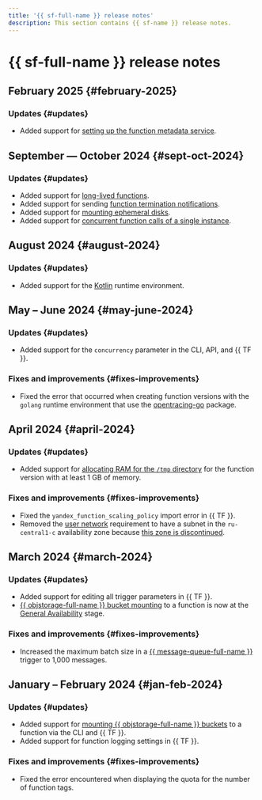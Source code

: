 ```yaml
---
title: '{{ sf-full-name }} release notes'
description: This section contains {{ sf-name }} release notes.
---
```


# {{ sf-full-name }} release notes

## February 2025 {#february-2025}

### Updates {#updates}

* Added support for [setting up the function metadata service](operations/function/metadata-options.md).

## September — October 2024 {#sept-oct-2024}

### Updates {#updates}

* Added support for [long-lived functions](concepts/long-lived-functions.md).
* Added support for sending [function termination notifications](concepts/termination-notifications.md).
* Added support for [mounting ephemeral disks](concepts/mounting.md#mount-ephemeral-storage).
* Added support for [concurrent function calls of a single instance](concepts/function.md#concurrency).

## August 2024 {#august-2024}

### Updates {#updates}

* Added support for the [Kotlin](lang/kotlin/index.md) runtime environment.

## May – June 2024 {#may-june-2024}

### Updates {#updates}

* Added support for the `concurrency` parameter in the CLI, API, and {{ TF }}.

### Fixes and improvements {#fixes-improvements}

* Fixed the error that occurred when creating function versions with the `golang` runtime environment that use the [opentracing-go](https://github.com/opentracing/opentracing-go) package.

## April 2024 {#april-2024}

### Updates {#updates}

* Added support for [allocating RAM for the `/tmp` directory](operations/function/allocate-memory-tmp.md) for the function version with at least 1 GB of memory.

### Fixes and improvements {#fixes-improvements}

* Fixed the `yandex_function_scaling_policy` import error in {{ TF }}.
* Removed the [user network](concepts/networking#user-network) requirement to have a subnet in the `ru-central1-c` availability zone because [this zone is discontinued](../overview/concepts/ru-central1-c-deprecation).

## March 2024 {#march-2024}

### Updates {#updates}

* Added support for editing all trigger parameters in {{ TF }}.
* [{{ objstorage-full-name }} bucket mounting](concepts/mounting.md) to a function is now at the [General Availability](../overview/concepts/launch-stages.md) stage.

### Fixes and improvements {#fixes-improvements}

* Increased the maximum batch size in a [{{ message-queue-full-name }}](concepts/trigger/ymq-trigger.md) trigger to 1,000 messages.

## January – February 2024 {#jan-feb-2024}

### Updates {#updates}

* Added support for [mounting {{ objstorage-full-name }} buckets](concepts/mounting.md) to a function via the CLI and {{ TF }}.
* Added support for function logging settings in {{ TF }}.

### Fixes and improvements {#fixes-improvements}

* Fixed the error encountered when displaying the quota for the number of function tags.

